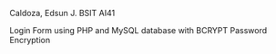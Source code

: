 Caldoza, Edsun J. BSIT AI41

Login Form using PHP and MySQL database with BCRYPT Password Encryption
